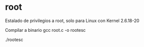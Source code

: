 # root
Estalado de privilegios a root, solo para Linux con Kernel 2.6.18-20

Compilar a binario
gcc root.c -o rootesc

./rootesc

